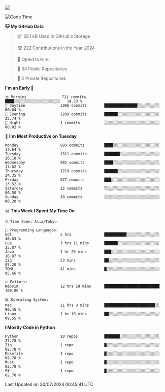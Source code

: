 ![](https://komarev.com/ghpvc/?username=kitagawa-hr)

<!--START_SECTION:waka-->
![Code Time](http://img.shields.io/badge/Code%20Time-969%20hrs%205%20mins-blue)

**🐱 My GitHub Data** 

> 📦 28.1 kB Used in GitHub's Storage 
 > 
> 🏆 222 Contributions in the Year 2024
 > 
> 💼 Opted to Hire
 > 
> 📜 34 Public Repositories 
 > 
> 🔑 2 Private Repositories 
 > 
**I'm an Early 🐤** 

```text
🌞 Morning                711 commits         ████░░░░░░░░░░░░░░░░░░░░░   14.20 % 
🌆 Daytime                3006 commits        ███████████████░░░░░░░░░░   60.04 % 
🌃 Evening                1289 commits        ██████░░░░░░░░░░░░░░░░░░░   25.74 % 
🌙 Night                  1 commits           ░░░░░░░░░░░░░░░░░░░░░░░░░   00.02 % 
```
📅 **I'm Most Productive on Tuesday** 

```text
Monday                   883 commits         ████░░░░░░░░░░░░░░░░░░░░░   17.64 % 
Tuesday                  1311 commits        ███████░░░░░░░░░░░░░░░░░░   26.18 % 
Wednesday                882 commits         ████░░░░░░░░░░░░░░░░░░░░░   17.62 % 
Thursday                 1219 commits        ██████░░░░░░░░░░░░░░░░░░░   24.35 % 
Friday                   677 commits         ███░░░░░░░░░░░░░░░░░░░░░░   13.52 % 
Saturday                 25 commits          ░░░░░░░░░░░░░░░░░░░░░░░░░   00.50 % 
Sunday                   10 commits          ░░░░░░░░░░░░░░░░░░░░░░░░░   00.20 % 
```


📊 **This Week I Spent My Time On** 

```text
🕑︎ Time Zone: Asia/Tokyo

💬 Programming Languages: 
kdl                      5 hrs               ██████████░░░░░░░░░░░░░░░   40.63 % 
Lua                      3 hrs 11 mins       ██████░░░░░░░░░░░░░░░░░░░   25.87 % 
Java                     1 hr 20 mins        ███░░░░░░░░░░░░░░░░░░░░░░   10.87 % 
Zig                      53 mins             ██░░░░░░░░░░░░░░░░░░░░░░░   07.20 % 
TOML                     41 mins             █░░░░░░░░░░░░░░░░░░░░░░░░   05.66 % 

🔥 Editors: 
Neovim                   12 hrs 18 mins      █████████████████████████   100.00 % 

💻 Operating System: 
Mac                      11 hrs 8 mins       ███████████████████████░░   90.45 % 
Linux                    1 hr 10 mins        ██░░░░░░░░░░░░░░░░░░░░░░░   09.55 % 
```

**I Mostly Code in Python** 

```text
Python                   10 repos            ███████░░░░░░░░░░░░░░░░░░   27.78 % 
Zig                      1 repo              █░░░░░░░░░░░░░░░░░░░░░░░░   02.78 % 
Makefile                 1 repo              █░░░░░░░░░░░░░░░░░░░░░░░░   02.78 % 
Rust                     1 repo              █░░░░░░░░░░░░░░░░░░░░░░░░   02.78 % 
F#                       1 repo              █░░░░░░░░░░░░░░░░░░░░░░░░   02.78 % 
```




 Last Updated on 30/07/2024 00:45:41 UTC
<!--END_SECTION:waka-->
